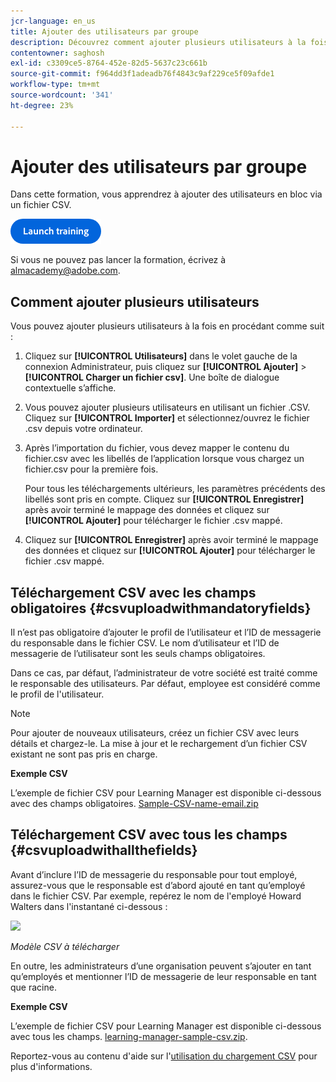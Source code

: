 ```yaml
---
jcr-language: en_us
title: Ajouter des utilisateurs par groupe
description: Découvrez comment ajouter plusieurs utilisateurs à la fois.
contentowner: saghosh
exl-id: c3309ce5-8764-452e-82d5-5637c23c661b
source-git-commit: f964dd3f1adeadb76f4843c9af229ce5f09afde1
workflow-type: tm+mt
source-wordcount: '341'
ht-degree: 23%

---
```


# Ajouter des utilisateurs par groupe

Dans cette formation, vous apprendrez à ajouter des utilisateurs en bloc via un fichier CSV.

[![bouton](feature-summary/assets/launch-training-button.png)](https://learningmanager.adobe.com/app/learner?accountId=98632&amp;sdid=51TC8QS1&amp;mv=display&amp;mv2=display#/course/7555555)

Si vous ne pouvez pas lancer la formation, écrivez à <almacademy@adobe.com>.

## Comment ajouter plusieurs utilisateurs

Vous pouvez ajouter plusieurs utilisateurs à la fois en procédant comme suit :

1. Cliquez sur **[!UICONTROL Utilisateurs]** dans le volet gauche de la connexion Administrateur, puis cliquez sur **[!UICONTROL Ajouter]** > **[!UICONTROL Charger un fichier csv]**. Une boîte de dialogue contextuelle s’affiche.

1. Vous pouvez ajouter plusieurs utilisateurs en utilisant un fichier .CSV. Cliquez sur **[!UICONTROL Importer]** et sélectionnez/ouvrez le fichier .csv depuis votre ordinateur.

1. Après l’importation du fichier, vous devez mapper le contenu du fichier.csv avec les libellés de l’application lorsque vous chargez un fichier.csv pour la première fois.

   Pour tous les téléchargements ultérieurs, les paramètres précédents des libellés sont pris en compte. Cliquez sur **[!UICONTROL Enregistrer]** après avoir terminé le mappage des données et cliquez sur **[!UICONTROL Ajouter]** pour télécharger le fichier .csv mappé.

1. Cliquez sur **[!UICONTROL Enregistrer]** après avoir terminé le mappage des données et cliquez sur **[!UICONTROL Ajouter]** pour télécharger le fichier .csv mappé.

## Téléchargement CSV avec les champs obligatoires {#csvuploadwithmandatoryfields}

Il n’est pas obligatoire d’ajouter le profil de l’utilisateur et l’ID de messagerie du responsable dans le fichier CSV. Le nom d’utilisateur et l’ID de messagerie de l’utilisateur sont les seuls champs obligatoires.

Dans ce cas, par défaut, l’administrateur de votre société est traité comme le responsable des utilisateurs. Par défaut, employee est considéré comme le profil de l&#39;utilisateur.

>[!NOTE]
>
>Pour ajouter de nouveaux utilisateurs, créez un fichier CSV avec leurs détails et chargez-le. La mise à jour et le rechargement d’un fichier CSV existant ne sont pas pris en charge.

**Exemple CSV** 

L’exemple de fichier CSV pour Learning Manager est disponible ci-dessous avec des champs obligatoires.
[Sample-CSV-name-email.zip](assets/sample-csv-name-email.zip)

## Téléchargement CSV avec tous les champs {#csvuploadwithallthefields}

Avant d’inclure l’ID de messagerie du responsable pour tout employé, assurez-vous que le responsable est d’abord ajouté en tant qu’employé dans le fichier CSV. Par exemple, repérez le nom de l&#39;employé Howard Walters dans l&#39;instantané ci-dessous :

![](assets/csv-example.png)

*Modèle CSV à télécharger*

En outre, les administrateurs d’une organisation peuvent s’ajouter en tant qu’employés et mentionner l’ID de messagerie de leur responsable en tant que racine.

**Exemple CSV** 

L’exemple de fichier CSV pour Learning Manager est disponible ci-dessous avec tous les champs.
[learning-manager-sample-csv.zip](assets/learning-manager-sample-csv.zip).

Reportez-vous au contenu d&#39;aide sur l&#39;[utilisation du chargement CSV](/help/migrated/administrators/feature-summary/add-users-user-groups.md) pour plus d&#39;informations.
